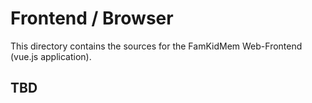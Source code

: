 # Frontend / Browser
This directory contains the sources for the FamKidMem Web-Frontend (vue.js application).


## TBD
